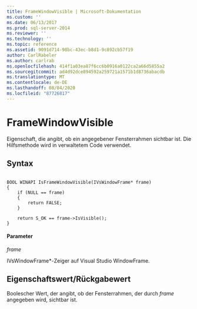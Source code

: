 ```yaml
---
title: FrameWindowVisible | Microsoft-Dokumentation
ms.custom: ''
ms.date: 06/13/2017
ms.prod: sql-server-2014
ms.reviewer: ''
ms.technology: ''
ms.topic: reference
ms.assetid: 9091d714-98bc-43ec-b8d1-9c892cb57f19
author: CarlRabeler
ms.author: carlrab
ms.openlocfilehash: 414f1a03ea87f6cc6b0916a0122ca2a66d5855a2
ms.sourcegitcommit: ad4d92dce894592a259721a1571b1d8736abacdb
ms.translationtype: MT
ms.contentlocale: de-DE
ms.lasthandoff: 08/04/2020
ms.locfileid: "87726817"
---
```

# <a name="framewindowvisible"></a>FrameWindowVisible
  Eigenschaft, die angibt, ob ein angegebener Fensterrahmen sichtbar ist. Die Hilfsmethode wird in verwaltetem Code verwendet.  
  
## <a name="syntax"></a>Syntax  
  
```  
  
BOOL WINAPI IsFrameWindowVisible(IVsWindowFrame* frame)  
{  
    if (NULL == frame)  
    {  
        return FALSE;  
    }  
  
    return S_OK == frame->IsVisible();  
}  
```  
  
#### <a name="parameters"></a>Parameter  
 *frame*  
  
 IVsWindowFrame*-Zeiger auf Visual Studio WindowFrame.  
  
## <a name="property-valuereturn-value"></a>Eigenschaftswert/Rückgabewert  
 Boolescher Wert, der angibt, ob der Fensterrahmen, der durch *frame* angegeben wird, sichtbar ist.  
  

<!-- Necessary temporarily. GeneMi, 2018-05-01.
     But 'release-sql2014-migration' should win the Conflict Resolution later in May, because this will then be a good link!
## See Also  
 [SqlToolsVSNativeHelpers](sqltoolsvsnativehelpers.md)  
-->
  
  
